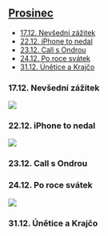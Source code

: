 ## [Prosinec](2021.md)   

- [17.12. Nevšední zážitek](#1712-nevšední-zážitek)
- [22.12. iPhone to nedal](#2212-iphone-to-nedal)
- [23.12. Call s Ondrou](#2312-call-s-ondrou)
- [24.12. Po roce svátek](#2412-po-roce-svátek)
- [31.12. Únětice a Krajčo](#3112-únětice-a-krajčo)

### 17.12. Nevšední zážitek

<a href="../images/2021_december/17_1.jpg" target="_blank"><img src="../images/thumbnails/2021_december/17_1.jpg"></a>

### 22.12. iPhone to nedal

<a href="../images/2021_december/23_1.jpg" target="_blank"><img src="../images/thumbnails/2021_december/23_1.jpg"></a>

### 23.12. Call s Ondrou

### 24.12. Po roce svátek

<a href="../images/2021_december/24_1.jpg" target="_blank"><img src="../images/thumbnails/2021_december/24_1.jpg"></a>

### 31.12. Únětice a Krajčo
